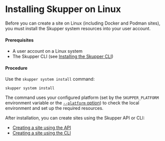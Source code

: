 # Installing Skupper on Linux

Before you can create a site on Linux (including Docker and Podman
sites), you must install the Skupper system resources into your user
account.

#### Prerequisites

- A user account on a Linux system
- The Skupper CLI (see [Installing the Skupper CLI](../installation/cli.html))

#### Procedure

Use the `skupper system install` command:

~~~ shell
skupper system install
~~~

The command uses your configured platform (set by the
`SKUPPER_PLATFORM` environment variable or the [`--platform`
option][option-platform]) to check the local environment and set up
the required resources.

[option-platform]: {{skupper_site_url}}/commands/system/install.html#option-platform

After installation, you can create sites using the Skupper API or CLI:

- [Creating a site using the API](../operation/api/site-configuration.html)
- [Creating a site using the CLI](../operation/cli/site-configuration.html)
